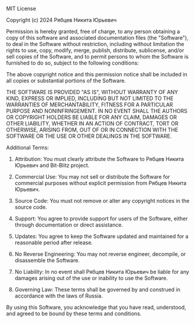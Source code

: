 MIT License

Copyright (c) 2024 Рябцев Никита Юрьевич

Permission is hereby granted, free of charge, to any person obtaining a copy
of this software and associated documentation files (the "Software"), to deal
in the Software without restriction, including without limitation the rights
to use, copy, modify, merge, publish, distribute, sublicense, and/or sell
copies of the Software, and to permit persons to whom the Software is
furnished to do so, subject to the following conditions:

The above copyright notice and this permission notice shall be included in all
copies or substantial portions of the Software.

THE SOFTWARE IS PROVIDED "AS IS", WITHOUT WARRANTY OF ANY KIND, EXPRESS OR
IMPLIED, INCLUDING BUT NOT LIMITED TO THE WARRANTIES OF MERCHANTABILITY,
FITNESS FOR A PARTICULAR PURPOSE AND NONINFRINGEMENT. IN NO EVENT SHALL THE
AUTHORS OR COPYRIGHT HOLDERS BE LIABLE FOR ANY CLAIM, DAMAGES OR OTHER
LIABILITY, WHETHER IN AN ACTION OF CONTRACT, TORT OR OTHERWISE, ARISING FROM,
OUT OF OR IN CONNECTION WITH THE SOFTWARE OR THE USE OR OTHER DEALINGS IN THE
SOFTWARE.

Additional Terms:

1. Attribution: You must clearly attribute the Software to Рябцев Никита Юрьевич and Bit-Blitz project.

2. Commercial Use: You may not sell or distribute the Software for commercial purposes without explicit permission from Рябцев Никита Юрьевич.

3. Source Code: You must not remove or alter any copyright notices in the source code.

4. Support: You agree to provide support for users of the Software, either through documentation or direct assistance.

5. Updates: You agree to keep the Software updated and maintained for a reasonable period after release.

6. No Reverse Engineering: You may not reverse engineer, decompile, or disassemble the Software.

7. No Liability: In no event shall Рябцев Никита Юрьевич be liable for any damages arising out of the use or inability to use the Software.

8. Governing Law: These terms shall be governed by and construed in accordance with the laws of Russia.

By using this Software, you acknowledge that you have read, understood, and agreed to be bound by these terms and conditions.
